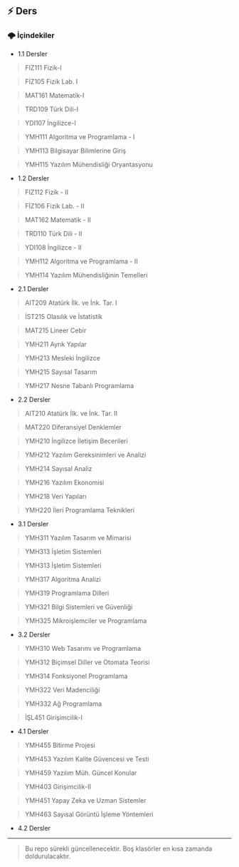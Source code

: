 ## :zap: Ders

###   🌩 İçindekiler

- 1.1 Dersler

> FIZ111 Fizik-I

> FİZ105 Fizik Lab. I

> MAT161 Matematik-I

> TRD109 Türk Dili-I

> YDI107 İngilizce-I

> YMH111 Algoritma ve Programlama - I

> YMH113 Bilgisayar Bilimlerine Giriş

> YMH115 Yazılım Mühendisliği Oryantasyonu


- 1.2 Dersler

> FIZ112 Fizik - II

> FİZ106 Fizik Lab. - II

> MAT162 Matematik - II

> TRD110 Türk Dili - II

> YDI108 İngilizce - II

> YMH112 Algoritma ve Programlama - II

> YMH114 Yazılım Mühendisliğinin Temelleri



- 2.1 Dersler

> AIT209 Atatürk İlk. ve İnk. Tar. I

> İST215 Olasılık ve İstatistik

> MAT215 Lineer Cebir

> YMH211 Ayrık Yapılar

> YMH213 Mesleki İngilizce

> YMH215 Sayısal Tasarım

> YMH217 Nesne Tabanlı Programlama

- 2.2 Dersler

> AIT210 Atatürk İlk. ve İnk. Tar. II

> MAT220 Diferansiyel Denklemler

> YMH210 İngilizce İletişim Becerileri

> YMH212 Yazılım Gereksinimleri ve Analizi

> YMH214 Sayısal Analiz

> YMH216 Yazılım Ekonomisi

> YMH218 Veri Yapıları

> YMH220 İleri Programlama Teknikleri


- 3.1 Dersler
 
> YMH311 Yazılım Tasarım ve Mimarisi

> YMH313 İşletim Sistemleri

> YMH313 İşletim Sistemleri

> YMH317 Algoritma Analizi

> YMH319 Programlama Dilleri

> YMH321 Bilgi Sistemleri ve Güvenliği

> YMH325 Mikroişlemciler ve Programlama



- 3.2 Dersler

> YMH310 Web Tasarımı ve Programlama

> YMH312 Biçimsel Diller ve Otomata Teorisi

> YMH314 Fonksiyonel Programlama

> YMH322 Veri Madenciliği

> YMH332 Ağ Programlama

> İŞL451 Girişimcilik-I


- 4.1 Dersler

> YMH455 Bitirme Projesi

> YMH453 Yazılım Kalite Güvencesi ve Testi

> YMH459 Yazılım Müh. Güncel Konular

> YMH403 Girişimcilik-II

> YMH451 Yapay Zeka ve Uzman Sistemler

> YMH463 Sayısal Görüntü İşleme Yöntemleri


- 4.2 Dersler

------------------------------------------------------------------------------------------
> Bu repo sürekli güncellenecektir. Boş klasörler en kısa zamanda doldurulacaktır.
